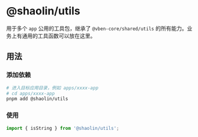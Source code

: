 # @shaolin/utils

用于多个 `app` 公用的工具包，继承了 `@vben-core/shared/utils` 的所有能力。业务上有通用的工具函数可以放在这里。

## 用法

### 添加依赖

```bash
# 进入目标应用目录，例如 apps/xxxx-app
# cd apps/xxxx-app
pnpm add @shaolin/utils
```

### 使用

```ts
import { isString } from '@shaolin/utils';
```
